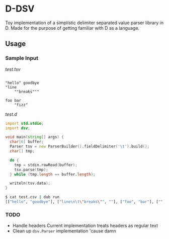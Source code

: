 # D-DSV

Toy implementation of a simplistic delimiter separated value parser library in
D.  Made for the purpose of getting familiar with D as a language.

## Usage

### Sample Input

_test.tsv_
```csv

"hello"	goodbye
"line
	""breaks"""

foo	bar
	"fizz"

```

_test.d_
```d
import std.stdio;
import dsv;

void main(string[] args) {
  char[6] buffer;
  Parser tsv = new ParserBuilder().fieldDelimiter('\t').build();
  char[] tmp;

  do {
    tmp = stdin.rawRead(buffer);
    tsv.parse(tmp);
  } while (tmp.length == buffer.length);

  writeln(tsv.data);
}
```

```bash
$ cat test.csv | dub run
[["hello", "goodbye"], ["line\n\t\"breaks\"", ""], ["foo", "bar"], ["", "fizz"]]
```

### TODO

* Handle headers
  Current implementation treats headers as regular text
* Clean up `dsv.Parser` implementation
  'cause damn

